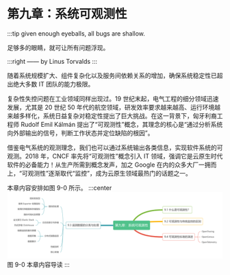 # 第九章：系统可观测性
:::tip <a/>
given enough eyeballs, all bugs are shallow.

足够多的眼睛，就可让所有问题浮现。

:::right
—— by Linus Torvalds
:::

随着系统规模扩大、组件复杂化以及服务间依赖关系的增加，确保系统稳定性已超出绝大多数 IT 团队的能力极限。

复杂性失控问题在工业领域同样出现过。19 世纪末起，电气工程的细分领域迅速发展，尤其是 20 世纪 50 年代的航空领域，研发效率要求越来越高、运行环境越来越多样化，系统日益复杂对稳定性提出了巨大挑战。在这一背景下，匈牙利裔工程师 Rudolf Emil Kálmán 提出了“可观测性”概念，其理念的核心是“通过分析系统向外部输出的信号，判断工作状态并定位缺陷的根因”。

借鉴电气系统的观测理念，我们也可以通过系统输出各类信息，实现软件系统的可观测。2018 年，CNCF 率先将“可观测性”概念引入 IT 领域，强调它是云原生时代软件的必备能力！从生产所需到概念发声，加之 Google 在内的众多大厂一拥而上，“可观测性”逐渐取代“监控”，成为云原生领域最热门的话题之一。

本章内容安排如图 9-0 所示。
:::center
  ![](../assets/observability.png)<br/>
  图 9-0 本章内容导读
:::
